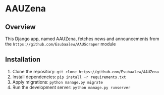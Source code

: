 # AAUZena

## Overview
This Django app, named AAUZena, fetches news and announcements from the `https://github.com/Esubaalew/AAUScraper` module



## Installation
1. Clone the repository: `git clone https://github.com/Esubaalew/AAUZena`
2. Install dependencies: `pip install -r requirements.txt`
3. Apply migrations: `python manage.py migrate`
4. Run the development server: `python manage.py runserver`
